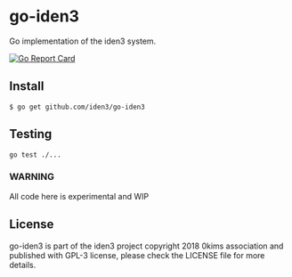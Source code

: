 # go-iden3

Go implementation of the iden3 system.

 [![Go Report Card](https://goreportcard.com/badge/github.com/iden3/go-iden3)](https://goreportcard.com/report/github.com/iden3/go-iden3)


## Install
```
$ go get github.com/iden3/go-iden3
```


## Testing
`go test ./...`



### WARNING
All code here is experimental and WIP

## License
go-iden3 is part of the iden3 project copyright 2018 0kims association and published with GPL-3 license, please check the LICENSE file for more details.
